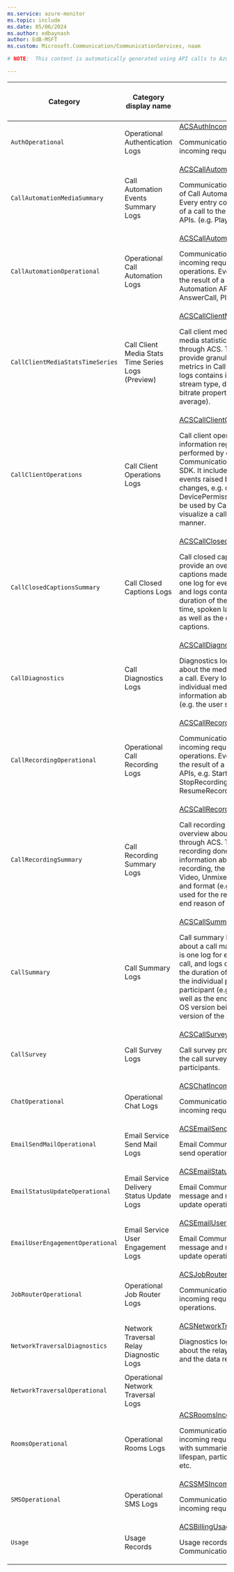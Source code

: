 ```yaml
---
ms.service: azure-monitor
ms.topic: include
ms.date: 05/06/2024
ms.author: edbaynash
author: EdB-MSFT
ms.custom: Microsoft.Communication/CommunicationServices, naam

# NOTE:  This content is automatically generated using API calls to Azure. Any edits made on these files will be overwritten in the next run of the script. 

---
```

  
  
|Category|Category display name| Log table| [Supports basic log plan](/azure/azure-monitor/logs/basic-logs-configure?tabs=portal-1#compare-the-basic-and-analytics-log-data-plans)|[Supports ingestion-time transformation](/azure/azure-monitor/essentials/data-collection-transformations)| Example queries |Costs to export|
|---|---|---|---|---|---|---|
|`AuthOperational` |Operational Authentication Logs |[ACSAuthIncomingOperations](/azure/azure-monitor/reference/tables/acsauthincomingoperations)<p>Communication Services logs of incoming requests to auth operations.|No|Yes|[Queries](/azure/azure-monitor/reference/queries/acsauthincomingoperations)|Yes |
|`CallAutomationMediaSummary` |Call Automation Events Summary Logs |[ACSCallAutomationMediaSummary](/azure/azure-monitor/reference/tables/acscallautomationmediasummary)<p>Communication Services summary logs of Call Automation Media operations. Every entry corresponds to the result of a call to the Call Automation Media APIs. (e.g. Play, Recognize).|Yes|No|[Queries](/azure/azure-monitor/reference/queries/acscallautomationmediasummary)|Yes |
|`CallAutomationOperational` |Operational Call Automation Logs |[ACSCallAutomationIncomingOperations](/azure/azure-monitor/reference/tables/acscallautomationincomingoperations)<p>Communication Services logs of incoming requests to Call Automation operations. Every entry corresponds to the result of a call to the Call Automation APIs, e.g. CreateCall, AnswerCall, Play, Recognize, etc.|Yes|No|[Queries](/azure/azure-monitor/reference/queries/acscallautomationincomingoperations)|Yes |
|`CallClientMediaStatsTimeSeries` |Call Client Media Stats Time Series Logs (Preview) |[ACSCallClientMediaStatsTimeSeries](/azure/azure-monitor/reference/tables/acscallclientmediastatstimeseries)<p>Call client media stats logs provide media statistics about a call made through ACS. These los are used to provide granular timeseries for quality metrics in Call Diagnostics Center. The logs contains information about media stream type, direction, codec as well as bitrate properties (e.g. max, min, average).|Yes|No|[Queries](/azure/azure-monitor/reference/queries/acscallclientmediastatstimeseries)|Yes |
|`CallClientOperations` |Call Client Operations Logs |[ACSCallClientOperations](/azure/azure-monitor/reference/tables/acscallclientoperations)<p>Call client operation logs provide information regarding operations performed by clients using the Azure Communication Service Calling client SDK. It includes information regarding events raised by the SDK, such as state changes, e.g. createView, startAudio, DevicePermissionRequest. This log will be used by Call Diagnostics Center to visualize a call flow in a time series manner.|Yes|No|[Queries](/azure/azure-monitor/reference/queries/acscallclientoperations)|Yes |
|`CallClosedCaptionsSummary` |Call Closed Captions Logs |[ACSCallClosedCaptionsSummary](/azure/azure-monitor/reference/tables/acscallclosedcaptionssummary)<p>Call closed captions summary logs provide an overview about a closed captions made through ACS. There is one log for every closed captions done, and logs contain information about the duration of the closed captions, start time, spoken language and end reason, as well as the cancel reason of closed captions.|Yes|No||Yes |
|`CallDiagnostics` |Call Diagnostics Logs |[ACSCallDiagnostics](/azure/azure-monitor/reference/tables/acscalldiagnostics)<p>Diagnostics logs provide information about the media transfers that occur in a call. Every log corresponds to an individual media stream and contains information about the emitting endpoint (e.g. the user sending the stream).|No|No|[Queries](/azure/azure-monitor/reference/queries/acscalldiagnostics)|Yes |
|`CallRecordingOperational` |Operational Call Recording Logs |[ACSCallRecordingIncomingOperations](/azure/azure-monitor/reference/tables/acscallrecordingincomingoperations)<p>Communication Services logs of incoming requests to Call Recording operations. Every entry corresponds to the result of a call to the Call Recording APIs, e.g. StartRecording, StopRecording, PauseRecording, ResumeRecording, etc.|Yes|No|[Queries](/azure/azure-monitor/reference/queries/acscallrecordingincomingoperations)|Yes |
|`CallRecordingSummary` |Call Recording Summary Logs |[ACSCallRecordingSummary](/azure/azure-monitor/reference/tables/acscallrecordingsummary)<p>Call recording summary logs provide an overview about a recording maed through ACS. There is one log for every recording done, and logs contain information about the duration of the recording, the content (e.g. Audio-Video, Unmixed, Transcription, etc.) and format (e.g. WAV, MP4, etc) types used for the recording, as well as the end reason of recording.|Yes|No|[Queries](/azure/azure-monitor/reference/queries/acscallrecordingsummary)|Yes |
|`CallSummary` |Call Summary Logs |[ACSCallSummary](/azure/azure-monitor/reference/tables/acscallsummary)<p>Call summary logs provide an overview about a call made through ACS. There is one log for every participant in the call, and logs contain information about the duration of the call, the duration of the individual participant, the type of participant (e.g. VoIP, PSTN, etc.), as well as the endpoint information like the OS version being used, or the SDK version of the ACS platform.|Yes|No|[Queries](/azure/azure-monitor/reference/queries/acscallsummary)|Yes |
|`CallSurvey` |Call Survey Logs |[ACSCallSurvey](/azure/azure-monitor/reference/tables/acscallsurvey)<p>Call survey provides information about the call surveys submitted by the participants.|No|No|[Queries](/azure/azure-monitor/reference/queries/acscallsurvey)|Yes |
|`ChatOperational` |Operational Chat Logs |[ACSChatIncomingOperations](/azure/azure-monitor/reference/tables/acschatincomingoperations)<p>Communication Services logs of incoming requests to chat operations.|No|Yes|[Queries](/azure/azure-monitor/reference/queries/acschatincomingoperations)|No |
|`EmailSendMailOperational` |Email Service Send Mail Logs |[ACSEmailSendMailOperational](/azure/azure-monitor/reference/tables/acsemailsendmailoperational)<p>Email Communication Services logs for send operations.|No|No|[Queries](/azure/azure-monitor/reference/queries/acsemailsendmailoperational)|Yes |
|`EmailStatusUpdateOperational` |Email Service Delivery Status Update Logs |[ACSEmailStatusUpdateOperational](/azure/azure-monitor/reference/tables/acsemailstatusupdateoperational)<p>Email Communication Services logs for message and recipient depllivery status update operations.|No|No|[Queries](/azure/azure-monitor/reference/queries/acsemailstatusupdateoperational)|Yes |
|`EmailUserEngagementOperational` |Email Service User Engagement Logs |[ACSEmailUserEngagementOperational](/azure/azure-monitor/reference/tables/acsemailuserengagementoperational)<p>Email Communication Services logs for message and recipient depllivery status update operations.|No|No||Yes |
|`JobRouterOperational` |Operational Job Router Logs |[ACSJobRouterIncomingOperations](/azure/azure-monitor/reference/tables/acsjobrouterincomingoperations)<p>Communication Services logs of incoming requests to Job Router operations.|Yes|No|[Queries](/azure/azure-monitor/reference/queries/acsjobrouterincomingoperations)|Yes |
|`NetworkTraversalDiagnostics` |Network Traversal Relay Diagnostic Logs |[ACSNetworkTraversalDiagnostics](/azure/azure-monitor/reference/tables/acsnetworktraversaldiagnostics)<p>Diagnostics logs provide information about the relay session connectivity and the data relayed.|No|No|[Queries](/azure/azure-monitor/reference/queries/acsnetworktraversaldiagnostics)|Yes |
|`NetworkTraversalOperational` |Operational Network Traversal Logs ||No|No||Yes |
|`RoomsOperational` |Operational Rooms Logs |[ACSRoomsIncomingOperations](/azure/azure-monitor/reference/tables/acsroomsincomingoperations)<p>Communication Services logs of incoming requests to rooms operations, with summaries of room object, lifespan, participants and roles count etc.|Yes|No|[Queries](/azure/azure-monitor/reference/queries/acsroomsincomingoperations)|Yes |
|`SMSOperational` |Operational SMS Logs |[ACSSMSIncomingOperations](/azure/azure-monitor/reference/tables/acssmsincomingoperations)<p>Communication Services logs of incoming requests to SMS operations.|No|Yes|[Queries](/azure/azure-monitor/reference/queries/acssmsincomingoperations)|No |
|`Usage` |Usage Records |[ACSBillingUsage](/azure/azure-monitor/reference/tables/acsbillingusage)<p>Usage records across all modes of Communication Services.|No|Yes|[Queries](/azure/azure-monitor/reference/queries/acsbillingusage)|No |